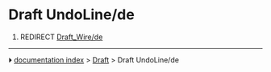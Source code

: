 # Draft UndoLine/de
1.  REDIRECT [Draft_Wire/de](Draft_Wire/de.md)



---
⏵ [documentation index](../README.md) > [Draft](Draft_Workbench.md) > Draft UndoLine/de
